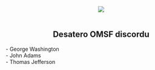 <div align="center"><img src="https://cdn.discordapp.com/emojis/759776440450416671.png?v=1"></div><br>
<h2 align="center">Desatero OMSF discordu</h2>
- George Washington <br>
- John Adams <br>
- Thomas Jefferson <br>
